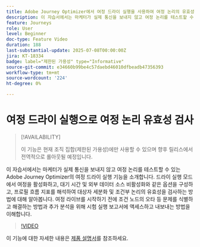 ```yaml
---
title: Adobe Journey Optimizer에서 여정 드라이 실행을 사용하여 여정 논리의 유효성 검사
description: 이 자습서에서는 마케터가 실제 통신을 보내지 않고 여정 논리를 테스트할 수 있는 Adobe Journey Optimizer의 여정 드라이 실행 기능을 소개합니다. 드라이 실행 모드에서 여정을 활성화하고, 대기 시간 및 외부 데이터 소스 비활성화와 같은 옵션을 구성하고, 프로필 흐름 지표를 해석하여 대상자 세분화 및 조건부 논리의 유효성을 검사하는 방법에 대해 알아봅니다. 여정 라이브를 시작하기 전에 조건 노드의 오타 등 문제를 식별하고 해결하는 방법과 추가 분석을 위해 시험 실행 보고서에 액세스하고 내보내는 방법을 이해합니다.
feature: Journeys
role: User
level: Beginner
doc-type: Feature Video
duration: 188
last-substantial-update: 2025-07-08T00:00:00Z
jira: KT-18334
badge: label="제한된 가용성" type="Informative"
source-git-commit: e34660b99be4c57daebd46010dfbeadb47356393
workflow-type: tm+mt
source-wordcount: '224'
ht-degree: 0%

---
```



# 여정 드라이 실행으로 여정 논리 유효성 검사

>[!AVAILABILITY]
>
>이 기능은 현재 조직 집합(제한된 가용성)에만 사용할 수 있으며 향후 릴리스에서 전역적으로 롤아웃될 예정입니다.

이 자습서에서는 마케터가 실제 통신을 보내지 않고 여정 논리를 테스트할 수 있는 Adobe Journey Optimizer의 여정 드라이 실행 기능을 소개합니다. 드라이 실행 모드에서 여정을 활성화하고, 대기 시간 및 외부 데이터 소스 비활성화와 같은 옵션을 구성하고, 프로필 흐름 지표를 해석하여 대상자 세분화 및 조건부 논리의 유효성을 검사하는 방법에 대해 알아봅니다. 여정 라이브를 시작하기 전에 조건 노드의 오타 등 문제를 식별하고 해결하는 방법과 추가 분석을 위해 시험 실행 보고서에 액세스하고 내보내는 방법을 이해합니다.

>[!VIDEO](https://video.tv.adobe.com/v/3464681/?learn=on&enablevpops)

이 기능에 대한 자세한 내용은 [제품 설명서](https://experienceleague.adobe.com/ko/docs/journey-optimizer/using/orchestrate-journeys/create-journey/journey-dry-run)를 참조하세요.
